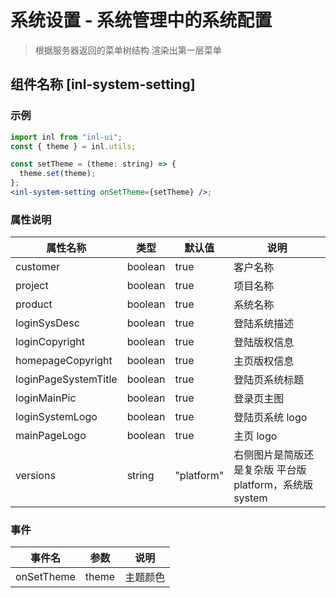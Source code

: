 # 系统设置 - 系统管理中的系统配置

> 根据服务器返回的菜单树结构 渲染出第一层菜单

## 组件名称 [inl-system-setting]

### 示例

```jsx
import inl from "inl-ui";
const { theme } = inl.utils;

const setTheme = (theme: string) => {
  theme.set(theme);
};
<inl-system-setting onSetTheme={setTheme} />;
```

### 属性说明

| 属性名称             | 类型    | 默认值 | 说明                                         |
| -------------------- | ------- | ------ | -------------------------------------------- |
| customer             | boolean | true   | 客户名称                                     |
| project              | boolean | true   | 项目名称                                     |
| product              | boolean | true   | 系统名称                                     |
| loginSysDesc         | boolean | true   | 登陆系统描述                                 |
| loginCopyright       | boolean | true   | 登陆版权信息                                 |
| homepageCopyright    | boolean | true   | 主页版权信息                                 |
| loginPageSystemTitle | boolean | true   | 登陆页系统标题                               |
| loginMainPic         | boolean | true   | 登录页主图                                   |
| loginSystemLogo      | boolean | true   | 登陆页系统 logo                              |
| mainPageLogo         | boolean | true   | 主页 logo                                    |
| versions             | string  | "platform"    | 右侧图片是简版还是复杂版 平台版 platform，系统版 system  |

### 事件

| 事件名     | 参数  | 说明     |
| ---------- | ----- | -------- |
| onSetTheme | theme | 主题颜色 |
